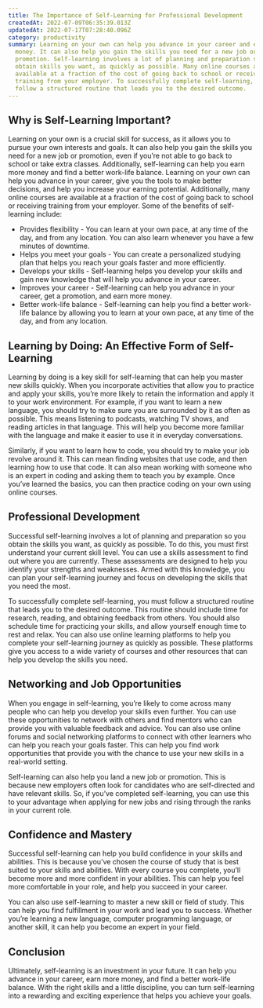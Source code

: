 ```yaml
---
title: The Importance of Self-Learning for Professional Development
createdAt: 2022-07-09T06:35:39.013Z
updatedAt: 2022-07-17T07:28:40.096Z
category: productivity
summary: Learning on your own can help you advance in your career and earn more
  money. It can also help you gain the skills you need for a new job or
  promotion. Self-learning involves a lot of planning and preparation so you
  obtain skills you want, as quickly as possible. Many online courses are
  available at a fraction of the cost of going back to school or receiving
  training from your employer. To successfully complete self-learning, you must
  follow a structured routine that leads you to the desired outcome.
---
```


## Why is Self-Learning Important?

Learning on your own is a crucial skill for success, as it allows you to pursue your own interests and goals. It can also help you gain the skills you need for a new job or promotion, even if you’re not able to go back to school or take extra classes. Additionally, self-learning can help you earn more money and find a better work-life balance. Learning on your own can help you advance in your career, give you the tools to make better decisions, and help you increase your earning potential. Additionally, many online courses are available at a fraction of the cost of going back to school or receiving training from your employer. Some of the benefits of self-learning include:

- Provides flexibility - You can learn at your own pace, at any time of the day, and from any location. You can also learn whenever you have a few minutes of downtime.
- Helps you meet your goals - You can create a personalized studying plan that helps you reach your goals faster and more efficiently.
- Develops your skills - Self-learning helps you develop your skills and gain new knowledge that will help you advance in your career.
- Improves your career - Self-learning can help you advance in your career, get a promotion, and earn more money.
- Better work-life balance - Self-learning can help you find a better work-life balance by allowing you to learn at your own pace, at any time of the day, and from any location.

## Learning by Doing: An Effective Form of Self-Learning

Learning by doing is a key skill for self-learning that can help you master new skills quickly. When you incorporate activities that allow you to practice and apply your skills, you’re more likely to retain the information and apply it to your work environment. For example, if you want to learn a new language, you should try to make sure you are surrounded by it as often as possible. This means listening to podcasts, watching TV shows, and reading articles in that language. This will help you become more familiar with the language and make it easier to use it in everyday conversations.

Similarly, if you want to learn how to code, you should try to make your job revolve around it. This can mean finding websites that use code, and then learning how to use that code. It can also mean working with someone who is an expert in coding and asking them to teach you by example. Once you’ve learned the basics, you can then practice coding on your own using online courses.

## Professional Development

Successful self-learning involves a lot of planning and preparation so you obtain the skills you want, as quickly as possible. To do this, you must first understand your current skill level. You can use a skills assessment to find out where you are currently. These assessments are designed to help you identify your strengths and weaknesses. Armed with this knowledge, you can plan your self-learning journey and focus on developing the skills that you need the most.

To successfully complete self-learning, you must follow a structured routine that leads you to the desired outcome. This routine should include time for research, reading, and obtaining feedback from others. You should also schedule time for practicing your skills, and allow yourself enough time to rest and relax. You can also use online learning platforms to help you complete your self-learning journey as quickly as possible. These platforms give you access to a wide variety of courses and other resources that can help you develop the skills you need.

## Networking and Job Opportunities

When you engage in self-learning, you’re likely to come across many people who can help you develop your skills even further. You can use these opportunities to network with others and find mentors who can provide you with valuable feedback and advice. You can also use online forums and social networking platforms to connect with other learners who can help you reach your goals faster. This can help you find work opportunities that provide you with the chance to use your new skills in a real-world setting.

Self-learning can also help you land a new job or promotion. This is because new employers often look for candidates who are self-directed and have relevant skills. So, if you’ve completed self-learning, you can use this to your advantage when applying for new jobs and rising through the ranks in your current role.

## Confidence and Mastery

Successful self-learning can help you build confidence in your skills and abilities. This is because you’ve chosen the course of study that is best suited to your skills and abilities. With every course you complete, you’ll become more and more confident in your abilities. This can help you feel more comfortable in your role, and help you succeed in your career.

You can also use self-learning to master a new skill or field of study. This can help you find fulfillment in your work and lead you to success. Whether you’re learning a new language, computer programming language, or another skill, it can help you become an expert in your field.

## Conclusion

Ultimately, self-learning is an investment in your future. It can help you advance in your career, earn more money, and find a better work-life balance. With the right skills and a little discipline, you can turn self-learning into a rewarding and exciting experience that helps you achieve your goals.
